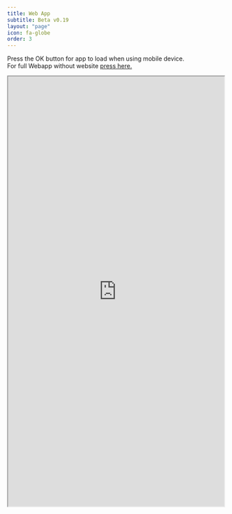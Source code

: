```yaml
---
title: Web App
subtitle: Beta v0.19
layout: "page"
icon: fa-globe
order: 3
---
```


Press the OK button for app to load when using mobile device.  
For full Webapp without website [press here.](http://Drtabet.github.io/WebV019) 

<iframe src="http://Drtabet.github.io/WebV019" style="width:100%; height:1000px">
